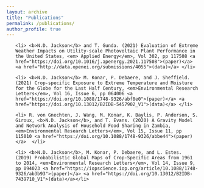 ```yaml
---
layout: archive
title: "Publications"
permalink: /publications/
author_profile: true
---
```


<ol reversed>
	
	<li> <b>N.D. Jackson</b> and T. Gunda. (2021) Evaluation of Extreme Weather Impacts on Utility-scale Photovoltaic Plant Performance in the United States, <em> Applied Energy</em>, Vol 302, pp 117508 <a href="https://doi.org/10.1016/j.apenergy.2021.117508">(paper)</a> <a href="http://data.openei.org/submissions/4055">(data)</a> </li>

	<li> <b>N.D. Jackson</b> M. Konar, P. Debaere, and J. Sheffield. (2021) Crop-specific Exposure to Extreme Temperature and Moisture for the Globe for the Last Half Century, <em>Environmental Research Letters</em>, Vol 16, Issue 6, pp 064006 <a href="https://doi.org/10.1088/1748-9326/abf8e0">(paper)</a> <a href="https://doi.org/10.13012/B2IDB-5457902_V1">(data)</a> </li>

	<li> R. von Gnechten, J. Wang, M. Konar, K. Baylis, P. Anderson, S. Giroux, <b>N.D. Jackson</b>, and T. Evans. (2020) A Gravity Model and Network Analysis of Household Food Sharing in Zambia, <em>Environmental Research Letters</em>, Vol 15, Issue 11, pp 115010 <a href="https://doi.org/10.1088/1748-9326/abbe44">(paper)</a>  </li>
	
	<li> <b>N.D. Jackson</b>, M. Konar, P. Debaere, and L. Estes. (2019) Probabilistic Global Maps of Crop-Specific Areas from 1961 to 2014, <em>Environmental Research Letters</em>, Vol 14, Issue 9, pp 094023 <a href="https://iopscience.iop.org/article/10.1088/1748-9326/ab3b93">(paper)</a> <a href="https://doi.org/10.13012/B2IDB-7439710_V1">(data)</a></li>
	
</ol>



<!--



	%
	\item \textbf{N.D. Jackson}, M. Konar, P. Debaere, and L. Estes. (2019) Probabilistic Global Maps of Crop-Specific Areas from 1961 to 2014, \textit{Environmental Research Letters}, Vol 14, Issue 9, pp 094023  \href{https://iopscience.iop.org/article/10.1088/1748-9326/ab3b93}{(\textcolor{blue}{paper})}
	\href{https://doi.org/10.13012/B2IDB-7439710_V1}{(\textcolor{blue}{data})} 
	%
	\item M. Niazi, C. Nietch, M. Maghrebi, \textbf{N.D. Jackson}, B.R. Bennett, M. Tryby, and A. Massoudieh. (2017) Storm Water Management Model: Performance Review and Gap Analysis, \textit{Journal of Sustainable Water in the Built Environment}, Vol 3, Issue 2, pp 04017002  \href{http://dx.doi.org/10.1061/JSWBAY.0000817#sthash.RYvwX1S8.dpuf}{(\textcolor{blue}{paper})}
	%
	\item  \textbf{N.D. Jackson}, M. Konar, and A.Y. Hoekstra. (2015) The Water Footprint of Food Aid, \textit{Sustainability}, Vol 7, Issue 6, pp 6435-6456 \href{http://www.mdpi.com/2071-1050/7/6/6435}{(\textcolor{blue}{paper})}
	%
	\item J.S. Popovics, G.P. Cetrangolo, and \textbf{N.D. Jackson}. (2006) Experimental Investigation of Impact-Echo Method for Concrete Slab Thickness Measurement, \textit{Journal of the Korean Society for Nondestructive Testing}, Vol 26, Issue 6, pp 427-439  \href{https://www.koreascience.or.kr/article/JAKO200606141817475.pdf}{(\textcolor{blue}{paper})}

-->
